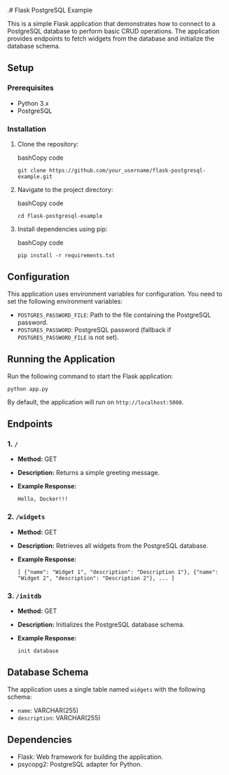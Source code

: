 .# Flask PostgreSQL Example

This is a simple Flask application that demonstrates how to connect to a PostgreSQL database to perform basic CRUD operations. The application provides endpoints to fetch widgets from the database and initialize the database schema.

## Setup

### Prerequisites

-   Python 3.x
-   PostgreSQL

### Installation

1.  Clone the repository:
    
    bashCopy code
    
    `git clone https://github.com/your_username/flask-postgresql-example.git` 
    
2.  Navigate to the project directory:
    
    bashCopy code
    
    `cd flask-postgresql-example` 
    
3.  Install dependencies using pip:
    
    bashCopy code
    
    `pip install -r requirements.txt` 
    

## Configuration

This application uses environment variables for configuration. You need to set the following environment variables:

-   `POSTGRES_PASSWORD_FILE`: Path to the file containing the PostgreSQL password.
-   `POSTGRES_PASSWORD`: PostgreSQL password (fallback if `POSTGRES_PASSWORD_FILE` is not set).

## Running the Application

Run the following command to start the Flask application:

`python app.py` 

By default, the application will run on `http://localhost:5000`.

## Endpoints

### 1. `/`

-   **Method:** GET
-   **Description:** Returns a simple greeting message.
-   **Example Response:**
    
    `Hello, Docker!!!` 
    

### 2. `/widgets`

-   **Method:** GET
-   **Description:** Retrieves all widgets from the PostgreSQL database.
-   **Example Response:**
    
    
    `[
      {"name": "Widget 1", "description": "Description 1"},
      {"name": "Widget 2", "description": "Description 2"},
      ...
    ]` 
    

### 3. `/initdb`

-   **Method:** GET
-   **Description:** Initializes the PostgreSQL database schema.
-   **Example Response:**
    
    
    `init database` 
    

## Database Schema

The application uses a single table named `widgets` with the following schema:

-   `name`: VARCHAR(255)
-   `description`: VARCHAR(255)

## Dependencies

-   Flask: Web framework for building the application.
-   psycopg2: PostgreSQL adapter for Python.

